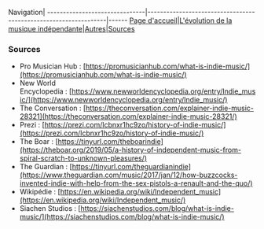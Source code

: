 Navigation|
-------------------------------|-----------------------------------------------------------------|------
[Page d'accueil](/indie-music/)|[L'évolution de la musique indépendante](./evolution)|[Autres](./autres)|[Sources](./sources)

### Sources

* Pro Musician Hub : [https://promusicianhub.com/what-is-indie-music/](https://promusicianhub.com/what-is-indie-music/)
* New World Encyclopedia : [https://www.newworldencyclopedia.org/entry/Indie_music/](https://www.newworldencyclopedia.org/entry/Indie_music/)
* The Conversation : [https://theconversation.com/explainer-indie-music-28321](https://theconversation.com/explainer-indie-music-28321/)
* Prezi : [https://prezi.com/lcbnxr1hc9zo/history-of-indie-music/](https://prezi.com/lcbnxr1hc9zo/history-of-indie-music/)
* The Boar : [https://tinyurl.com/theboarindie](https://theboar.org/2019/05/a-history-of-independent-music-from-spiral-scratch-to-unknown-pleasures/)
* The Guardian : [https://tinyurl.com/theguardianindie](https://www.theguardian.com/music/2017/jan/12/how-buzzcocks-invented-indie-with-help-from-the-sex-pistols-a-renault-and-the-quo/)
* Wikipédie : [https://en.wikipedia.org/wiki/Independent_music](https://en.wikipedia.org/wiki/Independent_music/)
* Siachen Studios : [https://siachenstudios.com/blog/what-is-indie-music/](https://siachenstudios.com/blog/what-is-indie-music/)
